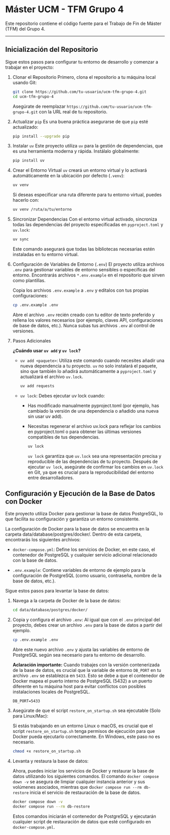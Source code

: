 # Máster UCM - TFM Grupo 4

Este repositorio contiene el código fuente para el Trabajo de Fin de Máster (TFM) del Grupo 4.

---

## Inicialización del Repositorio

Sigue estos pasos para configurar tu entorno de desarrollo y comenzar a trabajar en el proyecto:

1. Clonar el Repositorio
    Primero, clona el repositorio a tu máquina local usando Git:

    ```bash
    git clone https://github.com/tu-usuario/ucm-tfm-grupo-4.git
    cd ucm-tfm-grupo-4
    ```

    Asegúrate de reemplazar `https://github.com/tu-usuario/ucm-tfm-grupo-4.git` con la URL real de tu repositorio.

2. Actualizar `pip`
    Es una buena práctica asegurarse de que `pip` esté actualizado:

    ```bash
    pip install --upgrade pip
    ```

3. Instalar `uv`
    Este proyecto utiliza `uv` para la gestión de dependencias, que es una herramienta moderna y rápida. Instálalo globalmente:

    ```bash
    pip install uv
    ```

4. Crear el Entorno Virtual
    `uv` creará un entorno virtual y lo activará automáticamente en la ubicación por defecto (`.venv`):

    ```bash
    uv venv
    ```

    Si deseas especificar una ruta diferente para tu entorno virtual, puedes hacerlo con:

    ```bash
    uv venv /ruta/a/tu/entorno
    ```

5. Sincronizar Dependencias
    Con el entorno virtual activado, sincroniza todas las dependencias del proyecto especificadas en `pyproject.toml` y `uv.lock`:

    ```bash
    uv sync
    ```

    Este comando asegurará que todas las bibliotecas necesarias estén instaladas en tu entorno virtual.

6. Configuración de Variables de Entorno (`.env`)
    El proyecto utiliza archivos `.env` para gestionar variables de entorno sensibles o específicas del entorno. Encontrarás archivos `*.env.example` en el repositorio que sirven como plantillas.

    Copia los archivos `.env.example` a `.env` y edítalos con tus propias configuraciones:

    ```bash
    cp .env.example .env
    ```

    Abre el archivo `.env` recién creado con tu editor de texto preferido y rellena los valores necesarios (por ejemplo, claves API, configuraciones de base de datos, etc.). Nunca subas tus archivos `.env` al control de versiones.

7. Pasos Adicionales

    **¿Cuándo usar `uv add` y `uv lock`?**

    - `uv add <paquete>`: Utiliza este comando cuando necesites añadir una nueva dependencia a tu proyecto. `uv` no solo instalará el paquete, sino que también lo añadirá automáticamente a `pyproject.toml` y actualizará el archivo `uv.lock`.

        ```bash
        uv add requests
        ```

    - `uv lock`: Debes ejecutar uv lock cuando:

      - Has modificado manualmente pyproject.toml (por ejemplo, has cambiado la versión de una dependencia o añadido una nueva sin usar uv add).
      - Necesitas regenerar el archivo uv.lock para reflejar los cambios en pyproject.toml o para obtener las últimas versiones compatibles de tus dependencias.

        ```bash
        uv lock
        ```

        `uv lock` garantiza que `uv.lock` sea una representación precisa y reproducible de las dependencias de tu proyecto. Después de ejecutar `uv lock`, asegúrate de confirmar los cambios en `uv.lock` en Git, ya que es crucial para la reproducibilidad del entorno entre desarrolladores.

## Configuración y Ejecución de la Base de Datos con Docker

Este proyecto utiliza Docker para gestionar la base de datos PostgreSQL, lo que facilita su configuración y garantiza un entorno consistente.

La configuración de Docker para la base de datos se encuentra en la carpeta data/database/postgres/docker/. Dentro de esta carpeta, encontrarás los siguientes archivos:

- `docker-compose.yml`: Define los servicios de Docker, en este caso, el contenedor de PostgreSQL y cualquier servicio adicional relacionado con la base de datos.

- `.env.example`: Contiene variables de entorno de ejemplo para la configuración de PostgreSQL (como usuario, contraseña, nombre de la base de datos, etc.).

Sigue estos pasos para levantar la base de datos:

1. Navega a la carpeta de Docker de la base de datos:

    ```bash
    cd data/database/postgres/docker/
    ```

2. Copia y configura el archivo `.env`:
    Al igual que con el `.env` principal del proyecto, debes crear un archivo `.env` para la base de datos a partir del ejemplo.

    ```bash
    cp .env.example .env
    ```

    Abre este nuevo archivo `.env` y ajusta las variables de entorno de PostgreSQL según sea necesario para tu entorno de desarrollo.

    **Aclaración importante:** Cuando trabajes con la versión contenerizada de la base de datos, es crucial que la variable de entorno `DB_PORT` en tu archivo `.env` se establezca en `5433`. Esto se debe a que el contenedor de Docker mapea el puerto interno de PostgreSQL (5432) a un puerto diferente en tu máquina host para evitar conflictos con posibles instalaciones locales de PostgreSQL.

    `DB_PORT=5433`

3. Asegúrate de que el script `restore_on_startup.sh` sea ejecutable (Solo para Linux/Mac):

    Si estás trabajando en un entorno Linux o macOS, es crucial que el script `restore_on_startup.sh` tenga permisos de ejecución para que Docker pueda ejecutarlo correctamente. En Windows, este paso no es necesario.

    ```bash
    chmod +x restore_on_startup.sh
    ```

4. Levanta y restaura la base de datos:

    Ahora, puedes iniciar los servicios de Docker y restaurar la base de datos utilizando los siguientes comandos. El comando `docker compose down -v` se asegura de limpiar cualquier instancia anterior y sus volúmenes asociados, mientras que d`ocker compose run --rm db-restore` inicia el servicio de restauración de la base de datos.

    ```bash
    docker compose down -v
    docker compose run --rm db-restore
    ```

    Estos comandos iniciarán el contenedor de PostgreSQL y ejecutarán cualquier script de restauración de datos que esté configurado en `docker-compose.yml`.
